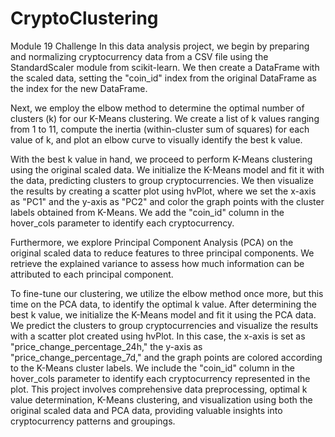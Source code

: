 # CryptoClustering
Module 19 Challenge
In this data analysis project, we begin by preparing and normalizing cryptocurrency data from a CSV file using the StandardScaler module from scikit-learn. We then create a DataFrame with the scaled data, setting the "coin_id" index from the original DataFrame as the index for the new DataFrame.

Next, we employ the elbow method to determine the optimal number of clusters (k) for our K-Means clustering. We create a list of k values ranging from 1 to 11, compute the inertia (within-cluster sum of squares) for each value of k, and plot an elbow curve to visually identify the best k value.

With the best k value in hand, we proceed to perform K-Means clustering using the original scaled data. We initialize the K-Means model and fit it with the data, predicting clusters to group cryptocurrencies. We then visualize the results by creating a scatter plot using hvPlot, where we set the x-axis as "PC1" and the y-axis as "PC2" and color the graph points with the cluster labels obtained from K-Means. We add the "coin_id" column in the hover_cols parameter to identify each cryptocurrency.

Furthermore, we explore Principal Component Analysis (PCA) on the original scaled data to reduce features to three principal components. We retrieve the explained variance to assess how much information can be attributed to each principal component.

To fine-tune our clustering, we utilize the elbow method once more, but this time on the PCA data, to identify the optimal k value. After determining the best k value, we initialize the K-Means model and fit it using the PCA data. We predict the clusters to group cryptocurrencies and visualize the results with a scatter plot created using hvPlot. In this case, the x-axis is set as "price_change_percentage_24h," the y-axis as "price_change_percentage_7d," and the graph points are colored according to the K-Means cluster labels. We include the "coin_id" column in the hover_cols parameter to identify each cryptocurrency represented in the plot. This project involves comprehensive data preprocessing, optimal k value determination, K-Means clustering, and visualization using both the original scaled data and PCA data, providing valuable insights into cryptocurrency patterns and groupings.
